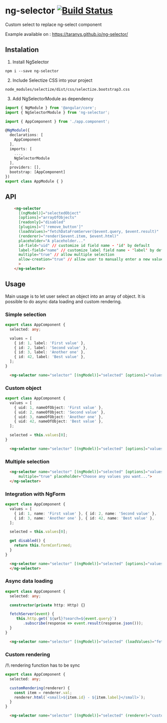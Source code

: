 # ng-selector [![Build Status](https://travis-ci.org/Taranys/ng-selector.png?branch=master)](https://travis-ci.org/Taranys/ng-selector)
Custom select to replace ng-select component

Example available on : https://taranys.github.io/ng-selector/

## Instalation

1. Install NgSelector

  `npm i --save ng-selector`

2. Include Selectize CSS into your project

  `node_modules/selectize/dist/css/selectize.bootstrap3.css`

3. Add NgSelectorModule as dependency

```typescript
import { NgModule } from '@angular/core';
import { NgSelectorModule } from 'ng-selector';

import { AppComponent } from './app.component';

@NgModule({
  declarations: [
    AppComponent
  ],
  imports: [
    ...,
    NgSelectorModule
  ],
  providers: [],
  bootstrap: [AppComponent]
})
export class AppModule { }
```

## API

```html
    <ng-selector
      [(ngModel)]="selectedObject"
      [options]="arrayOfObjects"
      [readonly]="disabled"
      [plugins]="['remove_button']"
      (loadValues)="fetchDataFromServer($event.query, $event.result)"
      (renderer)="render($event.item, $event.html)"
      placeholder="A placeholder..."
      id-field="uid" // customize id field name - 'id' by default
      label-field="name" // customize label field name - 'label' by default
      multiple="true" // allow multiple selection
      allow-creation="true" // allow user to manually enter a new value
      >
    </ng-selector>
```


## Usage

Main usage is to let user select an object into an array of object. It is possible to do async data loading and custom rendering.

### Simple selection

```typescript
export class AppComponent {
  selected: any;

  values = [
    { id: 1, label: 'First value' },
    { id: 2, label: 'Second value' },
    { id: 3, label: 'Another one' },
    { id: 42, label: 'Best value' },
  ];
}
```

```html
  <ng-selector name="selector" [(ngModel)]="selected" [options]="values"></ng-selector>
```

### Custom object

```typescript
export class AppComponent {
  values = [
    { uid: 1, nameOfObject: 'First value' },
    { uid: 2, nameOfObject: 'Second value' },
    { uid: 3, nameOfObject: 'Another one' },
    { uid: 42, nameOfObject: 'Best value' },
  ];

  selected = this.values[0];
}
```

```html
  <ng-selector name="selector" [(ngModel)]="selected" [options]="values" id-field="uid" label-field="nameOfObject"></ng-selector>
```

### Multiple selection

```html
  <ng-selector name="selector" [(ngModel)]="selected" [options]="values" 
      multiple="true" placeholder="Choose any values you want...">
  </ng-selector>
```

### Integration with NgForm

```typescript
export class AppComponent {
  values = [
    { id: 1, name: 'First value' }, { id: 2, name: 'Second value' },
    { id: 3, name: 'Another one' }, { id: 42, name: 'Best value' },
  ];

  selected = this.values[0];

  get disabled() {
    return this.formConfirmed;
  }
}
```

```html
  <ng-selector name="selector" [(ngModel)]="selected" [options]="values" [readonly]="disabled" required>
  </ng-selector>
```

### Async data loading

```typescript
export class AppComponent {
  selected: any;

  constructor(private http: Http) {}

  fetchServer(event) {
     this.http.get(`${url}?search=${event.query}`)
        .subscribe(response => event.result(response.json()));
  }
}
```

```html
  <ng-selector name="selector" [(ngModel)]="selected" (loadValues)="fetchServer($event)"></ng-selector>
```

### Custom rendering

/!\ rendering function has to be sync

```typescript
export class AppComponent {
  selected: any;

  customRendering(renderer) {
    const item = renderer.val;
    renderer.html(`<small>${item.id} - ${item.label}</small>`);
  }
}
```

```html
  <ng-selector name="selector" [(ngModel)]="selected" (renderer)="customRendering($event)"></ng-selector>
```